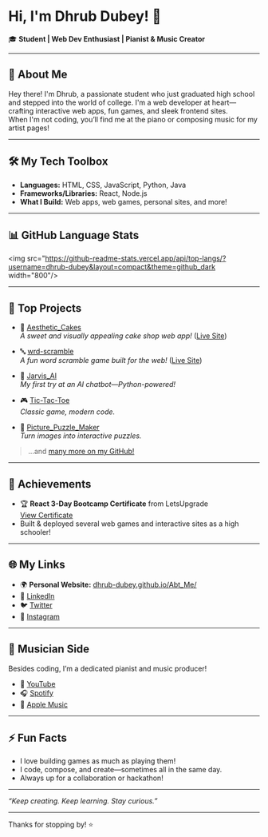 # Hi, I'm Dhrub Dubey! 👋

🎓 **Student | Web Dev Enthusiast | Pianist & Music Creator**

---

## 🚀 About Me

Hey there! I'm Dhrub, a passionate student who just graduated high school and stepped into the world of college. I'm a web developer at heart—crafting interactive web apps, fun games, and sleek frontend sites.  
When I'm not coding, you’ll find me at the piano or composing music for my artist pages!

---

## 🛠️ My Tech Toolbox

- **Languages:** HTML, CSS, JavaScript, Python, Java
- **Frameworks/Libraries:** React, Node.js
- **What I Build:** Web apps, web games, personal sites, and more!

---

## 📊 GitHub Language Stats

<img src="https://github-readme-stats.vercel.app/api/top-langs/?username=dhrub-dubey&layout=compact&theme=github_dark width="800"/>

---

## 🌟 Top Projects

- 🎂 [Aesthetic_Cakes](https://github.com/dhrub-dubey/Aesthetic_Cakes)  
  *A sweet and visually appealing cake shop web app!* ([Live Site](https://dhrub-dubey.github.io/Aesthetic_Cakes/))

- 🔤 [wrd-scramble](https://github.com/dhrub-dubey/wrd-scramble)  
  *A fun word scramble game built for the web!* ([Live Site](https://dhrub-dubey.github.io/wrd-scramble/))

- 🤖 [Jarvis_AI](https://github.com/dhrub-dubey/Jarvis_AI)  
  *My first try at an AI chatbot—Python-powered!*

- 🎮 [Tic-Tac-Toe](https://github.com/dhrub-dubey/Tic-Tac-Toe)  
  *Classic game, modern code.*

- 🧩 [Picture_Puzzle_Maker](https://github.com/dhrub-dubey/Picture_Puzzle_Maker)  
  *Turn images into interactive puzzles.*

> ...and [many more on my GitHub!](https://github.com/dhrub-dubey?tab=repositories)

---

## 🏅 Achievements

- 🏆 **React 3-Day Bootcamp Certificate** from LetsUpgrade  
  [View Certificate](https://verify.letsupgrade.in/certificate/LUERJSJUN125944)
- Built & deployed several web games and interactive sites as a high schooler!

---

## 🌐 My Links

- 🌍 **Personal Website:** [dhrub-dubey.github.io/Abt_Me/](https://dhrub-dubey.github.io/Abt_Me/)
- 💼 [LinkedIn](https://www.linkedin.com/in/dhrub-dubey-3b1860214/)
- 🐦 [Twitter](https://x.com/DhrubDubey4)
- 📸 [Instagram](https://www.instagram.com/dhru_bdubey/)

---

## 🎹 Musician Side

Besides coding, I’m a dedicated pianist and music producer!
- 🎵 [YouTube](https://www.youtube.com/@dhrubakawatson)
- 🎧 [Spotify](https://artists.spotify.com/c/artist/1R8LHTbeizJIbTB0ICp7I6/profile/overview)
- 🍏 [Apple Music](https://music.apple.com/gb/artist/watsons-lighted-keys/1803208420)

---

## ⚡ Fun Facts

- I love building games as much as playing them!
- I code, compose, and create—sometimes all in the same day.
- Always up for a collaboration or hackathon!

---

_“Keep creating. Keep learning. Stay curious.”_

---

Thanks for stopping by! ⭐  

